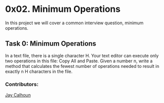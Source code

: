 # 0x02. Minimum Operations

In this project we will cover a common interview question, minimum operations.

## Task 0: Minimum Operations

In a text file, there is a single character H. Your text editor can execute only two operations in this file: Copy All and Paste. Given a number n, write a method that calculates the fewest number of operations needed to result in exactly n H characters in the file.

### Contributors:

[Jay Calhoun](https://github.com/Valinor13)
